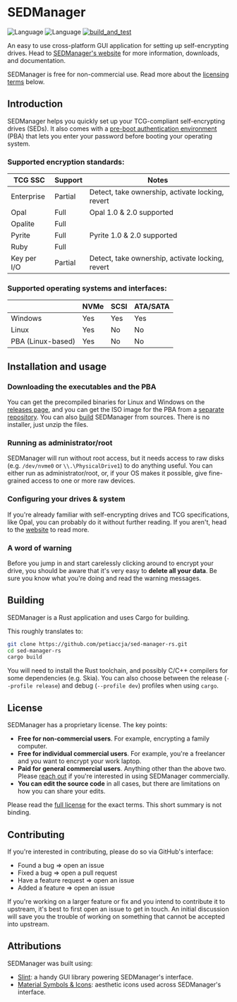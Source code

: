# SEDManager

![Language](https://img.shields.io/badge/Language-Rust-blue)
![Language](https://img.shields.io/badge/License-Proprietary-blue)
[![build_and_test](https://github.com/petiaccja/sed-manager-rs/actions/workflows/build_and_test.yml/badge.svg)](https://github.com/petiaccja/sed-manager-rs/actions/workflows/build_and_test.yml)

An easy to use cross-platform GUI application for setting up self-encrypting drives. Head to [SEDManager's website](https://sedmanager.app) for more information, downloads, and documentation.

SEDManager is free for non-commercial use. Read more about the [licensing terms](#license) below.

## Introduction

SEDManager helps you quickly set up your TCG-compliant self-encrypting drives (SEDs). It also comes with a [pre-boot authentication environment](https://github.com/petiaccja/sed-manager-pba) (PBA) that lets you enter your password before booting your operating system.

### Supported encryption standards:

| TCG SSC      | Support      | Notes                                            |
|--------------|--------------|--------------------------------------------------|
| Enterprise   | Partial      | Detect, take ownership, activate locking, revert |
| Opal         | Full         | Opal 1.0 & 2.0 supported                         |
| Opalite      | Full         |                                                  |
| Pyrite       | Full         | Pyrite 1.0 & 2.0 supported                       |
| Ruby         | Full         |                                                  |
| Key per I/O  | Partial      | Detect, take ownership, activate locking, revert |

### Supported operating systems and interfaces:

|                   | NVMe | SCSI | ATA/SATA |
|-------------------|------|------|----------|
| Windows           | Yes  | Yes  | Yes      |
| Linux             | Yes  | No   | No       |
| PBA (Linux-based) | Yes  | No   | No       |

## Installation and usage

### Downloading the executables and the PBA

You can get the precompiled binaries for Linux and Windows on the [releases page](https://github.com/petiaccja/sed-manager-rs/releases), and you can get the ISO image for the PBA from a [separate repository](https://github.com/petiaccja/sed-manager-pba/releases). You can also [build](#building) SEDManager from sources. There is no installer, just unzip the files.

### Running as administrator/root

SEDManager will run without root access, but it needs access to raw disks (e.g. `/dev/nvme0` or `\\.\PhysicalDrive1`) to do anything useful. You can either run as administrator/root, or, if your OS makes it possible, give fine-grained access to one or more raw devices.

### Configuring your drives & system

If you're already familiar with self-encrypting drives and TCG specifications, like Opal, you can probably do it without further reading. If you aren't, head to the [website](https://petiaccja.github.io/sed-manager-website/) to read more.

### A word of warning

Before you jump in and start carelessly clicking around to encrypt your drive, you should be aware that it's very easy to **delete all your data**. Be sure you know what you're doing and read the warning messages.

## Building

SEDManager is a Rust application and uses Cargo for building.

This roughly translates to:
```sh
git clone https://github.com/petiaccja/sed-manager-rs.git
cd sed-manager-rs
cargo build
```

You will need to install the Rust toolchain, and possibly C/C++ compilers for some dependencies (e.g. Skia). You can also choose between the release (`--profile release`) and debug (`--profile dev`) profiles when using `cargo`.

## License

SEDManager has a proprietary license. The key points:
- **Free for non-commercial users**. For example, encrypting a family computer.
- **Free for individual commercial users**. For example, you're a freelancer and you want to encrypt your work laptop.
- **Paid for general commercial users**. Anything other than the above two. Please [reach out](mailto:license@sedmanager.app) if you're interested in using SEDManager commercially.
- **You can edit the source code** in all cases, but there are limitations on how you can share your edits.

Please read the [full license](./LICENSE.md) for the exact terms. This short summary is not binding.

## Contributing

If you're interested in contributing, please do so via GitHub's interface:
- Found a bug ⇒ open an issue
- Fixed a bug ⇒ open a pull request
- Have a feature request ⇒ open an issue
- Added a feature ⇒ open an issue

If you're working on a larger feature or fix and you intend to contribute it to upstream, it's best to first open an issue to get in touch. An initial discussion will save you the trouble of working on something that cannot be accepted into upstream.

## Attributions

SEDManager was built using:
- [Slint](https://slint.dev/): a handy GUI library powering SEDManager's interface.
- [Material Symbols & Icons](https://fonts.google.com/icons): aesthetic icons used across SEDManager's interface.
